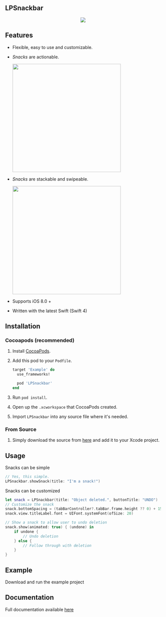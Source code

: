 ## LPSnackbar


<p align="center">
<img src="https://raw.githubusercontent.com/luispadron/LPSnackbar/master/.github/Screen1.png"/>  
</p>

## Features 

- Flexible, easy to use and customizable.
- _Snacks_ are actionable.
	
	<img src="https://raw.githubusercontent.com/luispadron/LPSnackbar/master/.github/Demo1.gif" width="350"/>  
	
- _Snacks_ are stackable and swipeable.
	
	<img src="https://raw.githubusercontent.com/luispadron/LPSnackbar/master/.github/Demo2.gif" width="350"/>  

- Supports iOS 8.0 +
- Written with the latest Swift (Swift 4)

## Installation

### Cocoapods (recommended)

1. Install [CocoaPods](https://cocoapods.org).
2. Add this pod to your `Podfile`.

	```ruby
	target 'Example' do
	  use_frameworks!

	  pod 'LPSnackbar'
	end
	```
3. Run `pod install`.
4. Open up the `.xcworkspace` that CocoaPods created.
5. Import `LPSnackbar` into any source file where it's needed.

### From Source

1. Simply download the source from [here](https://github.com/luispadron/LPSnackbar/tree/master/LPSnackbar) and add it to your Xcode project.


## Usage

Snacks can be simple

```swift
// Yes, this simple.
LPSnackbar.showSnack(title: "I'm a snack!")
```

Snacks can be customized

```swift
let snack = LPSnackbar(title: "Object deleted.", buttonTitle: "UNDO")
// Customize the snack
snack.bottomSpacing = (tabBarController?.tabBar.frame.height ?? 0) + 15
snack.view.titleLabel.font = UIFont.systemFont(ofSize: 20)

// Show a snack to allow user to undo deletion
snack.show(animated: true) { (undone) in
    if undone {
		// Undo deletion
    } else {
		// Follow through with deletion
    }
}
```

## Example

Download and run the example project

## Documentation

Full documentation available [here](https://htmlpreview.github.io/?https://github.com/luispadron/LPSnackbar/blob/master/docs/index.html)

